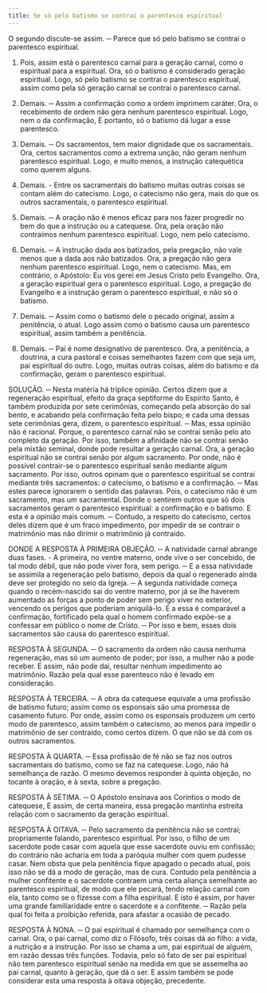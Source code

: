 ```yaml
---
title: Se só pelo batismo se contrai o parentesco espiritual
---
```


O segundo discute-se assim. ─ Parece que só pelo batismo se contrai o parentesco espiritual.  

1. Pois, assim está o parentesco carnal para a geração carnal, como o espiritual para a espiritual. Ora, só o batismo é considerado geração espiritual. Logo, só pelo batismo se contrai o parentesco espiritual, assim como pela só geração carnal se contrai o parentesco carnal.  

2. Demais. ─ Assim a confirmação como a ordem imprimem caráter. Ora, o recebimento de ordem não gera nenhum parentesco espiritual. Logo, nem o da confirmação, E portanto, só o batismo dá lugar a esse parentesco.  

3. Demais. ─ Os sacramentos, tem maior dignidade que os sacramentais. Ora, certos sacramentos como a extrema unção, não geram nenhum parentesco espiritual. Logo, e muito menos, a instrução catequética como querem alguns.  

4. Demais. - Entre os sacramentais do batismo muitas outras coisas se contam além do catecismo. Logo, o catecismo não gera, mais do que os outros sacramentais, o parentesco espiritual.  

5. Demais. ─ A oração não é menos eficaz para nos fazer progredir no bem do que a instrução ou a catequese. Ora, pela oração não contraímos nenhum parentesco espiritual. Logo, nem pelo catecismo.  

6. Demais. ─ A instrução dada aos batizados, pela pregação, não vale menos que a dada aos não batizados. Ora, a pregação não gera nenhum parentesco espiritual. Logo, nem o catecismo.  Mas, em contrário, o Apóstolo: Eu vos gerei em Jesus Cristo pelo Evangelho. Ora, a geração espiritual gera o parentesco espiritual. Logo, a pregação do Evangelho e a instrução geram o parentesco espiritual, e não só o batismo. 

2. Demais. ─ Assim como o batismo dele o pecado original, assim a penitência, o atual. Logo assim como o batismo causa um parentesco espiritual, assim também a penitência.  

3. Demais. ─ Pai é nome designativo de parentesco. Ora, a penitência, a doutrina, a cura pastoral e coisas semelhantes fazem com que seja um, pai espiritual do outro. Logo, muitas outras coisas, além do batismo e da confirmação, geram o parentesco espiritual.  

SOLUÇÃO. ─ Nesta matéria há tríplice opinião. Certos dizem que a regeneração espiritual, efeito da graça septiforme do Espírito Santo, é também produzida por sete cerimônias, começando pela absorção do sal bento, e acabando pela confirmação feita pelo bispo; e cada uma dessas sete cerimônias gera, dizem, o parentesco espiritual. ─ Mas, essa opinião não é racional. Porque, o parentesco carnal não se contrai senão pelo ato completo da geração. Por isso, também a afinidade não se contrai senão pela mixtão seminal, donde pode resultar a geração carnal. Ora, a geração espiritual não se contrai senão por algum sacramento. Por onde, não é possível contrair-se o parentesco espiritual senão mediante algum sacramento. Por isso, outros opinam que o parentesco espiritual se contrai mediante três sacramentos: o catecismo, o batismo e a confirmação. ─ Mas estes parece ignorarem o sentido das palavras. Pois, o catecismo não é um sacramento, mas um sacramental. Donde o sentirem outros que só dois sacramentos geram o parentesco espiritual: a confirmação e o batismo. E esta é a opinião mais comum. ─ Contudo, a respeito do catecismo, certos deles dizem que é um fraco impedimento, por impedir de se contrair o matrimônio mas não dirimir o matrimônio já contraído.  

DONDE A RESPOSTA À PRIMEIRA OBJEÇÃO. ─ A natividade carnal abrange duas fases. - A primeira, no ventre materno, onde vive o ser concebido, de tal modo débil, que não pode viver fora, sem perigo. ─ E a essa natividade se assimila a regeneração pelo batismo, depois da qual o regenerado ainda deve ser protegido no seio da Igreja. ─ A segunda natividade começa quando o recém-nascido sai do ventre materno, por já se lhe haverem aumentado as forças a ponto de poder sem perigo viver no exterior, vencendo os perigos que poderiam aniquilá-lo. E a essa é comparável a confirmação, fortificado pela qual o homem confirmado expõe-se a confessar em público o nome de Cristo. ─ Por isso e bem, esses dois sacramentos são causa do parentesco espiritual.  

RESPOSTA À SEGUNDA. ─ O sacramento da ordem não causa nenhuma regeneração, mas só um aumento de poder; por isso, a mulher não a pode receber. E assim, não pode daí, resultar nenhum impedimento ao matrimônio. Razão pela qual esse parentesco não é levado em consideração.  

RESPOSTA À TERCEIRA. ─ A obra da catequese equivale a uma profissão de batismo futuro; assim como os esponsais são uma promessa de casamento futuro. Por onde, assim como os esponsais produzem um certo modo de parentesco, assim também o catecismo, ao menos para impedir o matrimônio de ser contraído, como certos dizem. O que não se dá com os outros sacramentos.  

RESPOSTA À QUARTA. ─ Essa profissão de fé não se faz nos outros sacramentais do batismo, como se faz na catequese. Logo, não há semelhança de razão.  O mesmo devemos responder à quinta objeção, no tocante à oração, e à sexta, sobre a pregação.  

RESPOSTA À SÉTIMA. ─ O Apóstolo ensinava aos Coríntios o modo de catequese, E assim, de certa maneira, essa pregação mantinha estreita relação com o sacramento da geração espiritual.  

RESPOSTA À OITAVA. ─ Pelo sacramento da penitência não se contrai; propriamente falando, parentesco espiritual. Por isso, o filho de um sacerdote pode casar com aquela que esse sacerdote ouviu em confissão; do contrário não acharia em toda a paróquia mulher com quem pudesse casar. Nem obsta que pela penitência fique apagado o pecado atual, pois isso não se dá a modo de geração, mas de cura. Contudo pela penitência a mulher confitente e o sacerdote contraem uma certa aliança semelhante ao parentesco espiritual, de modo que ele pecará, tendo relação carnal com ela, tanto como se o fizesse com a filha espiritual. E isto é assim, por haver uma grande familiaridade entre o sacerdote e a confitente. ─ Razão pela qual foi feita a proibição referida, para afastar a ocasião de pecado.  

RESPOSTA À NONA. ─ O pai espiritual é chamado por semelhança com o carnal. Ora, o pai carnal, como diz o Filósofo, três coisas dá ao filho: a vida, a nutrição e a instrução. Por isso se chama a um, pai espiritual de alguém, em razão dessas três funções. Todavia, pelo só fato de ser pai espiritual não tem parentesco espiritual senão na medida em que se assemelha ao pai carnal, quanto à geração, que dá o ser. E assim também se pode considerar esta uma resposta à oitava objeção, precedente.